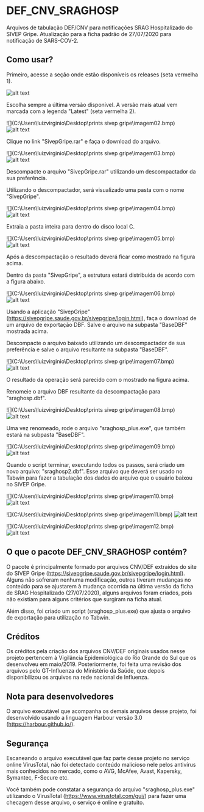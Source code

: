 # DEF_CNV_SRAGHOSP
Arquivos de tabulação DEF/CNV para notificações SRAG Hospitalizado do SIVEP Gripe. Atualização para a ficha padrão de 27/07/2020 para notificação de SARS-COV-2.

## Como usar?

Primeiro, acesse a seção onde estão disponíveis os releases (seta vermelha 1).

![alt text](https://github.com/csis2/DEF_CNV_SRAGHOSP/blob/main/img/imagem01.jpg)

Escolha sempre a última versão disponível. A versão mais atual vem marcada com a legenda "Latest" (seta vermelha 2).

![](C:\Users\luizvirginio\Desktop\prints sivep gripe\imagem02.bmp)
![alt text](https://github.com/csis2/Covid19Tab/blob/master/img/release1.jpg)

Clique no link "SivepGripe.rar" e faça o download do arquivo.

![](C:\Users\luizvirginio\Desktop\prints sivep gripe\imagem03.bmp)
![alt text](https://github.com/csis2/Covid19Tab/blob/master/img/release1.jpg)

Descompacte o arquivo "SivepGripe.rar" utilizando um descompactador da sua preferência.

Utilizando o descompactador, será visualizado uma pasta com o nome "SivepGripe".

![](C:\Users\luizvirginio\Desktop\prints sivep gripe\imagem04.bmp)
![alt text](https://github.com/csis2/Covid19Tab/blob/master/img/release1.jpg)

Extraia a pasta inteira para dentro do disco local C.

![](C:\Users\luizvirginio\Desktop\prints sivep gripe\imagem05.bmp)
![alt text](https://github.com/csis2/Covid19Tab/blob/master/img/release1.jpg)

Após a descompactação o resultado deverá ficar como mostrado na figura acima.

Dentro da pasta "SivepGripe", a estrutura estará distribuída de acordo com a figura abaixo.

![](C:\Users\luizvirginio\Desktop\prints sivep gripe\imagem06.bmp)
![alt text](https://github.com/csis2/Covid19Tab/blob/master/img/release1.jpg)

Usando a aplicação "SivepGripe" (https://sivepgripe.saude.gov.br/sivepgripe/login.html), faça o download de um arquivo de exportação DBF. Salve o arquivo na subpasta "BaseDBF" mostrada acima.

Descompacte o arquivo baixado utilizando um descompactador de sua preferência e salve o arquivo resultante na subpasta "BaseDBF".

![](C:\Users\luizvirginio\Desktop\prints sivep gripe\imagem07.bmp)
![alt text](https://github.com/csis2/Covid19Tab/blob/master/img/release1.jpg)

O resultado da operação será parecido com o mostrado na figura acima.

Renomeie o arquivo DBF resultante da descompactação para "sraghosp.dbf".

![](C:\Users\luizvirginio\Desktop\prints sivep gripe\imagem08.bmp)
![alt text](https://github.com/csis2/Covid19Tab/blob/master/img/release1.jpg)

Uma vez renomeado, rode o arquivo "sraghosp_plus.exe", que também estará na subpasta "BaseDBF".

![](C:\Users\luizvirginio\Desktop\prints sivep gripe\imagem09.bmp)
![alt text](https://github.com/csis2/Covid19Tab/blob/master/img/release1.jpg)

Quando o script terminar, executando todos os passos, será criado um novo arquivo: "sraghosp2.dbf". Esse arquivo que deverá ser usado no Tabwin para fazer a tabulação dos dados do arquivo que o usuário baixou no SIVEP Gripe.

![](C:\Users\luizvirginio\Desktop\prints sivep gripe\imagem10.bmp)
![alt text](https://github.com/csis2/Covid19Tab/blob/master/img/release1.jpg)

![](C:\Users\luizvirginio\Desktop\prints sivep gripe\imagem11.bmp)
![alt text](https://github.com/csis2/Covid19Tab/blob/master/img/release1.jpg)

![](C:\Users\luizvirginio\Desktop\prints sivep gripe\imagem12.bmp)
![alt text](https://github.com/csis2/Covid19Tab/blob/master/img/release1.jpg)

## O que o pacote DEF_CNV_SRAGHOSP contém?

O pacote é principalmente formado por arquivos CNV/DEF extraídos do site do SIVEP Gripe (https://sivepgripe.saude.gov.br/sivepgripe/login.html). Alguns não sofreram nenhuma modificação, outros tiveram mudanças no conteúdo para se ajustarem à mudança ocorrida na última versão da ficha de SRAG Hospitalizado (27/07/2020), alguns arquivos foram criados, pois não existiam para alguns critérios que surgiram na ficha atual.

Além disso, foi criado um script (sraghosp_plus.exe) que ajusta o arquivo de exportação para utilização no Tabwin.

## Créditos

Os créditos pela criação dos arquivos CNV/DEF originais usados nesse projeto pertencem à Vigilância Epidemiológica do Rio Grande do Sul que os desenvolveu em maio/2019. Posteriormente, foi feita uma revisão dos arquivos pelo GT-Influenza do Ministério da Saúde, que depois disponibilizou os arquivos na rede nacional de Influenza.

## Nota para desenvolvedores

O arquivo executável que acompanha os demais arquivos desse projeto, foi desenvolvido usando a linguagem Harbour versão 3.0 (https://harbour.github.io/). 

## Segurança

Escaneando o arquivo executável que faz parte desse projeto no serviço online VirusTotal, não foi detectado conteúdo malicioso nele pelos antivírus mais conhecidos no  mercado, como o AVG, McAfee, Avast, Kapersky, Symantec, F-Secure etc.

Você também pode constatar a segurança do arquivo "sraghosp_plus.exe" utilizando o VirusTotal (https://www.virustotal.com/gui/) para fazer uma checagem desse arquivo, o serviço é online e gratuito.

